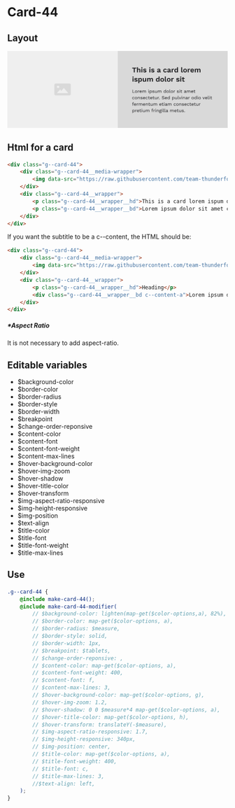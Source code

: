 # Card-44

## Layout

![alt text][card-44]

[card-44]: /src/img/global-components/card/card-44.jpg

## Html for a card

```html
<div class="g--card-44">
    <div class="g--card-44__media-wrapper">
        <img data-src="https://raw.githubusercontent.com/team-thunderfoot/ui/main/src/img/global-components/bg-placeholder.jpg" src="/src/img/global-components/placeholder.jpg" alt="alt text" class="g--card-44__media-wrapper__media g--lazy-01" />
    </div>
    <div class="g--card-44__wrapper">
        <p class="g--card-44__wrapper__hd">This is a card lorem ispum dolor sit</p>
        <p class="g--card-44__wrapper__bd">Lorem ipsum dolor sit amet consectetur. Vulputate facilisi ultrices pellentesque elit vel sit eu nascetur vitae.</p>
    </div>
</div>
```

If you want the subtitle to be a c--content, the HTML should be:

```html
<div class="g--card-44">
    <div class="g--card-44__media-wrapper">
        <img data-src="https://raw.githubusercontent.com/team-thunderfoot/ui/main/src/img/global-components/bg-placeholder.jpg" src="/src/img/global-components/placeholder.jpg" alt="alt text" class="g--card-44__media-wrapper__media g--lazy-01" />
    </div>
    <div class="g--card-44__wrapper">
        <p class="g--card-44__wrapper__hd">Heading</p>
        <div class="g--card-44__wrapper__bd c--content-a">Lorem ipsum dolor sit amet consectetur. Vulputate facilisi ultrices pellentesque elit vel sit eu nascetur vitae.</div>
    </div>
</div>
```

##### \*Aspect Ratio

It is not necessary to add aspect-ratio.

## Editable variables

- $background-color
- $border-color
- $border-radius
- $border-style
- $border-width
- $breakpoint
- $change-order-reponsive
- $content-color
- $content-font
- $content-font-weight
- $content-max-lines
- $hover-background-color
- $hover-img-zoom
- $hover-shadow
- $hover-title-color
- $hover-transform
- $img-aspect-ratio-responsive
- $img-height-responsive
- $img-position
- $text-align
- $title-color
- $title-font
- $title-font-weight
- $title-max-lines

## Use

```scss
.g--card-44 {
    @include make-card-44();
    @include make-card-44-modifier(
        // $background-color: lighten(map-get($color-options,a), 82%),
        // $border-color: map-get($color-options, a),
        // $border-radius: $measure,
        // $border-style: solid,
        // $border-width: 1px,
        // $breakpoint: $tablets,
        // $change-order-reponsive: ,
        // $content-color: map-get($color-options, a),
        // $content-font-weight: 400,
        // $content-font: f,
        // $content-max-lines: 3,
        // $hover-background-color: map-get($color-options, g),
        // $hover-img-zoom: 1.2,
        // $hover-shadow: 0 0 $measure*4 map-get($color-options, a),
        // $hover-title-color: map-get($color-options, h),
        // $hover-transform: translateY(-$measure),
        // $img-aspect-ratio-responsive: 1.7,
        // $img-height-responsive: 340px,
        // $img-position: center,
        // $title-color: map-get($color-options, a),
        // $title-font-weight: 400,
        // $title-font: c,
        // $title-max-lines: 3,
        //$text-align: left,
    );
}
```
